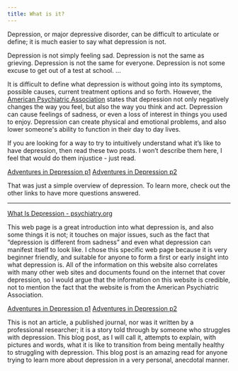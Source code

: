 ```yaml
---
title: What is it?
---
```


Depression, or major depressive disorder, can be difficult to articulate or define; it is much easier to say what depression is not.

Depression is not simply feeling sad. 
Depression is not the same as grieving. 
Depression is not the same for everyone. 
Depression is not some excuse to get out of a test at school.
…

It is difficult to define what depression is without going into its symptoms, possible causes, current treatment options and so forth. However, the [American Psychiatric Association](https://www.psychiatry.org/) states that depression not only negatively changes the way you feel, but also the way you think and act. Depression can cause feelings of sadness, or even a loss of interest in things you used to enjoy. Depression can create physical and emotional problems, and also lower someone's ability to function in their day to day lives.

If you are looking for a way to try to intuitively understand what it’s like to have depression, then read these two posts. I won’t describe them here, I feel that would do them injustice - just read.

[Adventures in Depression p1](http://hyperboleandahalf.blogspot.com/2011/10/adventures-in-depression.html)
[Adventures in Depression p2](http://hyperboleandahalf.blogspot.com/2013/05/depression-part-two.html)

That was just a simple overview of depression. To learn more, check out the other links to have more questions answered.

----------

[What Is Depression - psychiatry.org](https://www.psychiatry.org/patients-families/depression/what-is-depression)

This web page is a great introduction into what depression is, and also some things it is not; it touches on major issues, such as the fact that “depression is different from sadness” and even what depression can manifest itself to look like. I chose this specific web page because it is very beginner friendly, and suitable for anyone to form a first or early insight into what depression is. All of the information on this website also correlates with many other web sites and documents found on the internet that cover depression, so I would argue that the information on this website is credible, not to mention the fact that the website is from the American Psychiatric Association. 

[Adventures in Depression p1](http://hyperboleandahalf.blogspot.com/2011/10/adventures-in-depression.html)
[Adventures in Depression p2](http://hyperboleandahalf.blogspot.com/2013/05/depression-part-two.html)

This is not an article, a published journal, nor was it written by a professional researcher; it is a story told through by someone who struggles with depression. This blog post, as I will call it, attempts to explain, with pictures and words, what it is like to transition from being mentally healthy to struggling with depression. This blog post is an amazing read for anyone trying to learn more about depression in a very personal, anecdotal manner.


